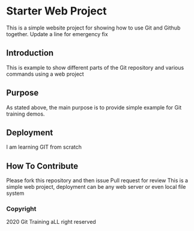 # Starter Web Project
This is a simple website project for showing how to use Git and Github together.
Update a line for emergency fix
## Introduction 

This is example to show different parts of the Git repository and various commands using a web project
## Purpose

As stated above, the main purpose is to provide simple example for Git training demos.
## Deployment
I am learning GIT from scratch

## How To Contribute

Please fork this repository and then issue Pull request for review
This is a simple web project, deployment can be any web server or even local file system

### Copyright
2020 Git Training aLL right reserved